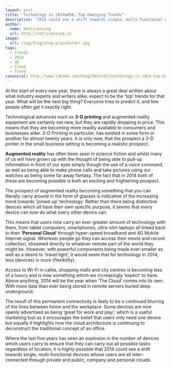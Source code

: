 ```yaml
---
layout: post
title: "Technology in 2014&#58; Top Emerging Trends"
description: "2014 could see a shift towards single, multi-functional devices whose users are all inter-connected through private and public, company and personal clouds"
author:
  name: NetLicensing
  url: http://netlicensing.io
image:
  url: /img/blog/blog-placeholder.jpg
tags:
  - Trends
  - 2014
  - 3D
  - Cloud
  - Trend
canonical: http://www.labs64.com/blog/2014/02/technology-in-2014-top-emerging-trends/
---
```


At the start of every new year, there is always a great deal written about what industry experts and writers alike; expect to be the ‘top’ trends for that year. What will be the next big thing? Everyone tries to predict it, and few people often get it exactly right.

Technological advances such as **3-D printing** and augmented reality equipment are certainly not new, but they are rapidly dropping in price. This means that they are becoming more readily available to consumers and businesses alike. 3-D Printing in particular, has existed in some form or another for almost twenty years. It is only now, that the prospect a 3-D printer in the small business setting is becoming a realistic prospect.

**Augmented reality** has often been seen in science fiction and whilst many of us will have grown up with the thought of being able to pull-up information in front of our eyes simply though the use of a voice command, as well as being able to make phone calls and take pictures using our watches as being some far away fantasy. The fact that in 2014 both of these are becoming possible is both an exciting and frightening prospect.

The prospect of augmented reality becoming something that you can literally carry around in the form of glasses is indicative of the increasing trend towards ‘joined-up’ technology. Rather than there being distinctive devices which all have their own specific purpose, it seems that every device can now do what every other device can.

This means that users now carry an ever-greater amount of technology with them, from tablet computers, smartphones, ultra-slim laptops all linked back to their ‘**Personal Cloud**’ through hyper-speed broadband and 4G Mobile Internet signal. Wherever people go they can access their movie and record collection, streamed directly to whatever remote part of the world they might be. However, with powerful components being made ever-smaller as well as a desire to ‘travel light’, it would seem that for technology in 2014, less (devices) is more (flexibility).

Access to Wi-Fi in cafes, shopping malls and city centres is becoming less of a luxury and is now something which we increasingly ‘expect’ to have. Above anything, 2014 will be the year when ‘The Cloud’ comes into its own. With more data than ever being stored in remote servers buried deep underground.

The result of this permanent connectivity is likely to be a continued blurring of the lines between home and the workplace. Some devices are now openly advertised as being ‘great for work and play’, which is a useful marketing tool as it encourages the belief that users only need one device but equally it highlights how the cloud architecture is continuing to deconstruct the traditional concept of an office.

Where the last five years has seen an explosion in the number of devices which users carry to ensure that they can carry out all possible tasks regardless of location, it is highly possible that 2014 could see a shift towards single, multi-functional devices whose users are all inter-connected through private and public, company and personal clouds.
